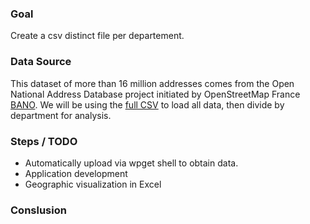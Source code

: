 
### Goal 
Create a csv distinct file per departement.

### Data Source 
This dataset of more than 16 million addresses comes from the Open National Address Database project initiated by OpenStreetMap France [BANO](https://www.data.gouv.fr/fr/datasets/base-d-adresses-nationale-ouverte-bano/).
We will be using the [full CSV](https://bano.openstreetmap.fr/data/) to load all data, then divide by department for analysis.

### Steps / TODO
- Automatically upload via wpget shell to obtain data. 
- Application development 
- Geographic visualization in Excel 



### Conslusion 
